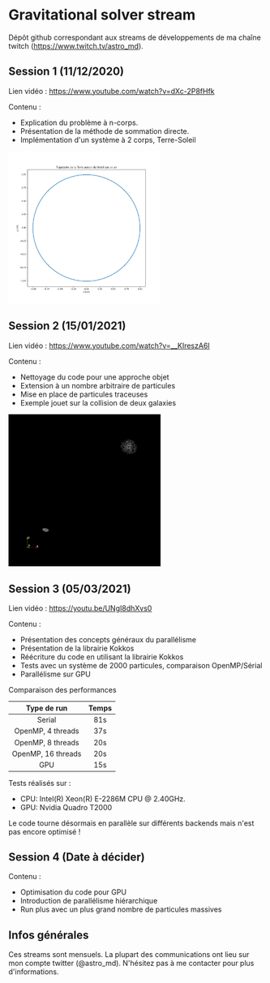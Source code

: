 # Gravitational solver stream

Dépôt github correspondant aux streams de développements de ma chaîne twitch (https://www.twitch.tv/astro_md).

## Session 1 (11/12/2020)
Lien vidéo : https://www.youtube.com/watch?v=dXc-2P8fHfk

Contenu : 
 * Explication du problème à n-corps. 
 * Présentation de la méthode de sommation directe.
 * Implémentation d'un système à 2 corps, Terre-Soleil
 <img src="https://github.com/mdelorme/gravity_solver_stream/blob/main/figs/session1.png" width="300" height="300" />
 
## Session 2 (15/01/2021) 
Lien vidéo : https://www.youtube.com/watch?v=__KIreszA6I
 
Contenu :
 * Nettoyage du code pour une approche objet
 * Extension à un nombre arbitraire de particules
 * Mise en place de particules traceuses 
 * Exemple jouet sur la collision de deux galaxies
 
 <img src="https://github.com/mdelorme/gravity_solver_stream/blob/main/figs/session2.gif" width="300" height="300" />
 
## Session 3 (05/03/2021)
Lien vidéo : https://youtu.be/UNgI8dhXvs0

Contenu :
 * Présentation des concepts généraux du parallélisme
 * Présentation de la librairie Kokkos
 * Réécriture du code en utilisant la librairie Kokkos
 * Tests avec un système de 2000 particules, comparaison OpenMP/Sérial
 * Parallélisme sur GPU

Comparaison des performances

|    Type de run     | Temps |
|   :-----------:    |:-----:|
| Serial             | 81s   |
| OpenMP, 4 threads  | 37s   |
| OpenMP, 8 threads  | 20s   |
| OpenMP, 16 threads | 20s   |
| GPU                | 15s   |

Tests réalisés sur :
  * CPU: Intel(R) Xeon(R) E-2286M  CPU @ 2.40GHz.
  * GPU: Nvidia Quadro T2000

Le code tourne désormais en parallèle sur différents backends mais n'est pas encore optimisé !

## Session 4 (Date à décider)

Contenu :
  * Optimisation du code pour GPU
  * Introduction de parallélisme hiérarchique
  * Run plus avec un plus grand nombre de particules massives
 
## Infos générales

Ces streams sont mensuels. La plupart des communications ont lieu sur mon compte twitter (@astro_md). N'hésitez pas à me contacter pour plus d'informations.

